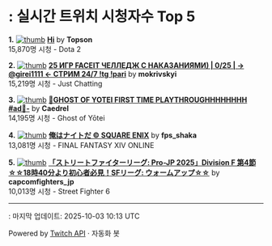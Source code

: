 # : 실시간 트위치 시청자수 Top 5

**1.** [![thumb](https://static-cdn.jtvnw.net/previews-ttv/live_user_topson-320x180.jpg)](https://twitch.tv/Topson)
**[Hi](https://twitch.tv/Topson)** by **Topson**<br>15,870명 시청  - Dota 2

**2.** [![thumb](https://static-cdn.jtvnw.net/previews-ttv/live_user_mokrivskyi-320x180.jpg)](https://twitch.tv/mokrivskyi)
**[25 ИГР FACEIT ЧЕЛЛЕДЖ С НАКАЗАНИЯМИ) | 0/25 | -> @girei1111 <- СТРИМ 24/7 !tg !pari](https://twitch.tv/mokrivskyi)** by **mokrivskyi**<br>15,219명 시청  - Just Chatting

**3.** [![thumb](https://static-cdn.jtvnw.net/previews-ttv/live_user_caedrel-320x180.jpg)](https://twitch.tv/Caedrel)
**[🔴GHOST OF YOTEI FIRST TIME PLAYTHROUGHHHHHHHH #ad🔴-](https://twitch.tv/Caedrel)** by **Caedrel**<br>14,195명 시청  - Ghost of Yōtei

**4.** [![thumb](https://static-cdn.jtvnw.net/previews-ttv/live_user_fps_shaka-320x180.jpg)](https://twitch.tv/fps_shaka)
**[俺はナイトだ © SQUARE ENIX](https://twitch.tv/fps_shaka)** by **fps_shaka**<br>13,081명 시청  - FINAL FANTASY XIV ONLINE

**5.** [![thumb](https://static-cdn.jtvnw.net/previews-ttv/live_user_capcomfighters_jp-320x180.jpg)](https://twitch.tv/capcomfighters_jp)
**[「ストリートファイターリーグ: Pro-JP 2025」Division F 第4節 ☆☆18時40分より初心者必見！SFリーグ: ウォームアップ☆☆](https://twitch.tv/capcomfighters_jp)** by **capcomfighters_jp**<br>10,013명 시청  - Street Fighter 6


---
: 마지막 업데이트: 2025-10-03 10:13 UTC

Powered by [Twitch API](https://dev.twitch.tv/docs/api/reference) · 자동화 봇